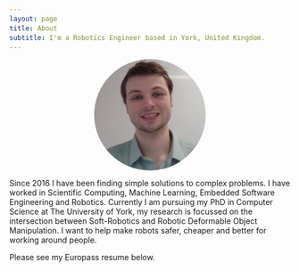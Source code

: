 ```yaml
---
layout: page
title: About
subtitle: I'm a Robotics Engineer based in York, United Kingdom.
---
```


<img src="/assets/img/avactar-me.png" alt="drawing" style="display:block;width:200px;border-radius:50%;margin-left:auto;margin-right:auto"/>


Since 2016 I have been finding simple solutions to complex problems.
I have worked in Scientific Computing, Machine Learning, Embedded Software Engineering and Robotics.
Currently I am pursuing my PhD in Computer Science at The University of York, my research is focussed on
the intersection between Soft-Robotics and Robotic Deformable Object Manipulation. I want to help make robots
safer, cheaper and better for working around people.

Please see my Europass resume below.

<object data="/assets/pdf/europass.pdf#toolbar=0&navpanes=0&scrollbar=0" width="150%" height="800" style="display:block;margin-left:auto;margin-right:auto" ></object>